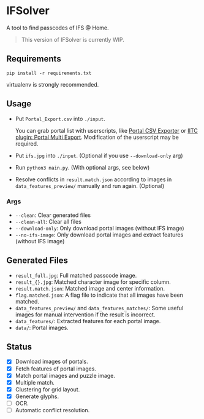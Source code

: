 # IFSolver

A tool to find passcodes of IFS @ Home.

> This version of IFSolver is currently WIP.

## Requirements

`pip install -r requirements.txt`

virtualenv is strongly recommended.

## Usage

- Put `Portal_Export.csv` into `./input`.

  You can grab portal list with userscripts, like [Portal CSV Exporter](http://github.com/Zetaphor/IITC-Ingress-Portal-CSV-Export) or [IITC plugin: Portal Multi Export](https://iitc.aradiv.de/plugin/37/multi_export.user.js). Modification of the userscript may be required.

- Put `ifs.jpg` into `./input`. (Optional if you use `--download-only` arg)
- Run `python3 main.py`. (With optional args, see below)
- Resolve conflicts in `result.match.json` according to images in `data_features_preview/` manually and run again. (Optional)

### Args

- `--clean`: Clear generated files
- `--clean-all`: Clear all files
- `--download-only`: Only download portal images (without IFS image)
- `--no-ifs-image`: Only download portal images and extract features (without IFS image)

## Generated Files

- `result_full.jpg`: Full matched passcode image.
- `result_{}.jpg`: Matched character image for specific column.
- `result.match.json`: Matched image and center information.
- `flag.matched.json`: A flag file to indicate that all images have been matched.
- `data_features_preview/` and `data_features_matches/`: Some useful images for manual intervention if the result is incorrect.
- `data_features/`: Extracted features for each portal image.
- `data/`: Portal images.

## Status

- [x] Download images of portals.
- [x] Fetch features of portal images.
- [x] Match portal images and puzzle image.
- [x] Multiple match.
- [x] Clustering for grid layout.
- [x] Generate glyphs.
- [ ] OCR.
- [ ] Automatic conflict resolution.
